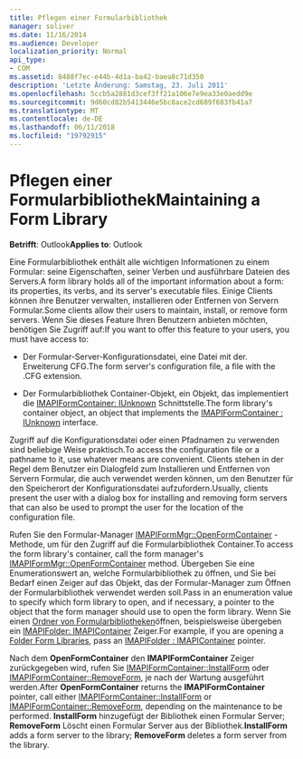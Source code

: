 ```yaml
---
title: Pflegen einer Formularbibliothek
manager: soliver
ms.date: 11/16/2014
ms.audience: Developer
localization_priority: Normal
api_type:
- COM
ms.assetid: 8488f7ec-e44b-4d1a-ba42-baea8c71d350
description: 'Letzte Änderung: Samstag, 23. Juli 2011'
ms.openlocfilehash: 5ccb5a2881d3cef3ff21a106e7e9ea33e0aedd9e
ms.sourcegitcommit: 9d60cd82b5413446e5bc8ace2cd689f683fb41a7
ms.translationtype: MT
ms.contentlocale: de-DE
ms.lasthandoff: 06/11/2018
ms.locfileid: "19792915"
---
```

# <a name="maintaining-a-form-library"></a><span data-ttu-id="39755-103">Pflegen einer Formularbibliothek</span><span class="sxs-lookup"><span data-stu-id="39755-103">Maintaining a Form Library</span></span>

  
  
<span data-ttu-id="39755-104">**Betrifft**: Outlook</span><span class="sxs-lookup"><span data-stu-id="39755-104">**Applies to**: Outlook</span></span> 
  
<span data-ttu-id="39755-105">Eine Formularbibliothek enthält alle wichtigen Informationen zu einem Formular: seine Eigenschaften, seiner Verben und ausführbare Dateien des Servers.</span><span class="sxs-lookup"><span data-stu-id="39755-105">A form library holds all of the important information about a form: its properties, its verbs, and its server's executable files.</span></span> <span data-ttu-id="39755-106">Einige Clients können ihre Benutzer verwalten, installieren oder Entfernen von Servern Formular.</span><span class="sxs-lookup"><span data-stu-id="39755-106">Some clients allow their users to maintain, install, or remove form servers.</span></span> <span data-ttu-id="39755-107">Wenn Sie dieses Feature Ihren Benutzern anbieten möchten, benötigen Sie Zugriff auf:</span><span class="sxs-lookup"><span data-stu-id="39755-107">If you want to offer this feature to your users, you must have access to:</span></span>
  
- <span data-ttu-id="39755-108">Der Formular-Server-Konfigurationsdatei, eine Datei mit der. Erweiterung CFG.</span><span class="sxs-lookup"><span data-stu-id="39755-108">The form server's configuration file, a file with the .CFG extension.</span></span>
    
- <span data-ttu-id="39755-109">Der Formularbibliothek Container-Objekt, ein Objekt, das implementiert die [IMAPIFormContainer: IUnknown](imapiformcontaineriunknown.md) Schnittstelle.</span><span class="sxs-lookup"><span data-stu-id="39755-109">The form library's container object, an object that implements the [IMAPIFormContainer : IUnknown](imapiformcontaineriunknown.md) interface.</span></span> 
    
<span data-ttu-id="39755-110">Zugriff auf die Konfigurationsdatei oder einen Pfadnamen zu verwenden sind beliebige Weise praktisch.</span><span class="sxs-lookup"><span data-stu-id="39755-110">To access the configuration file or a pathname to it, use whatever means are convenient.</span></span> <span data-ttu-id="39755-111">Clients stehen in der Regel dem Benutzer ein Dialogfeld zum Installieren und Entfernen von Servern Formular, die auch verwendet werden können, um den Benutzer für den Speicherort der Konfigurationsdatei aufzufordern.</span><span class="sxs-lookup"><span data-stu-id="39755-111">Usually, clients present the user with a dialog box for installing and removing form servers that can also be used to prompt the user for the location of the configuration file.</span></span>
  
<span data-ttu-id="39755-112">Rufen Sie den Formular-Manager [IMAPIFormMgr::OpenFormContainer](imapiformmgr-openformcontainer.md) -Methode, um für den Zugriff auf die Formularbibliothek Container.</span><span class="sxs-lookup"><span data-stu-id="39755-112">To access the form library's container, call the form manager's [IMAPIFormMgr::OpenFormContainer](imapiformmgr-openformcontainer.md) method.</span></span> <span data-ttu-id="39755-113">Übergeben Sie eine Enumerationswert an, welche Formularbibliothek zu öffnen, und Sie bei Bedarf einen Zeiger auf das Objekt, das der Formular-Manager zum Öffnen der Formularbibliothek verwendet werden soll.</span><span class="sxs-lookup"><span data-stu-id="39755-113">Pass in an enumeration value to specify which form library to open, and if necessary, a pointer to the object that the form manager should use to open the form library.</span></span> <span data-ttu-id="39755-114">Wenn Sie einen [Ordner von Formularbibliotheken](folder-form-libraries.md)öffnen, beispielsweise übergeben ein [IMAPIFolder: IMAPIContainer](imapifolderimapicontainer.md) Zeiger.</span><span class="sxs-lookup"><span data-stu-id="39755-114">For example, if you are opening a [Folder Form Libraries](folder-form-libraries.md), pass an [IMAPIFolder : IMAPIContainer](imapifolderimapicontainer.md) pointer.</span></span> 
  
<span data-ttu-id="39755-115">Nach dem **OpenFormContainer** den **IMAPIFormContainer** Zeiger zurückgegeben wird, rufen Sie [IMAPIFormContainer::InstallForm](imapiformcontainer-installform.md) oder [IMAPIFormContainer::RemoveForm](imapiformcontainer-removeform.md), je nach der Wartung ausgeführt werden.</span><span class="sxs-lookup"><span data-stu-id="39755-115">After **OpenFormContainer** returns the **IMAPIFormContainer** pointer, call either [IMAPIFormContainer::InstallForm](imapiformcontainer-installform.md) or [IMAPIFormContainer::RemoveForm](imapiformcontainer-removeform.md), depending on the maintenance to be performed.</span></span> <span data-ttu-id="39755-116">**InstallForm** hinzugefügt der Bibliothek einen Formular Server; **RemoveForm** Löscht einen Formular Server aus der Bibliothek.</span><span class="sxs-lookup"><span data-stu-id="39755-116">**InstallForm** adds a form server to the library; **RemoveForm** deletes a form server from the library.</span></span> 
  

